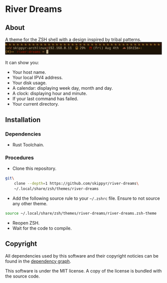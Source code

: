 # River Dreams
## About
A theme for the ZSH shell with a design inspired by tribal patterns.
![](preview.png)

It can show you:
-   Your host name.
-   Your local IPV4 address.
-   Your disk usage.
-   A calendar: displaying week day, month and day.
-   A clock: displaying hour and minute.
-   If your last command has failed.
-   Your current directory.

## Installation
### Dependencies
-   Rust Toolchain.

### Procedures
-   Clone this repository.
```bash
git\
    clone --depth=1 https://github.com/skippyr/river-dreams\
    ~/.local/share/zsh/themes/river-dreams
```

-   Add the following source rule to your `~/.zshrc` file. Ensure to not
    source any other theme.
```bash
source ~/.local/share/zsh/themes/river-dreams/river-dreams.zsh-theme
```
-   Reopen ZSH.
-   Wait for the code to compile.

## Copyright
All dependencies used by this software and their copyright noticies can be found
in the [dependency graph](https://github.com/skippyr/river-dreams/network/dependencies).

This software is under the MIT license. A copy of the license is bundled with
the source code.
